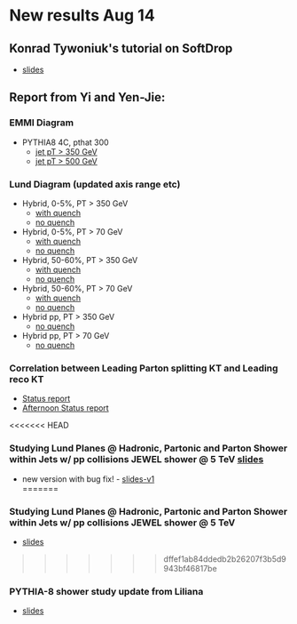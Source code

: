# New results Aug 14

## Konrad Tywoniuk's tutorial on SoftDrop
   * [slides](Aug14Files/EMMI2019_SoftDrop_KonradTywoniuk.pdf)

## Report from Yi and Yen-Jie:

### EMMI Diagram
   * PYTHIA8 4C, pthat 300
      * [jet pT > 350 GeV](Aug14Files/yi-yenjie/EMMI_Pythia8_Dijet_4C_UE_Pthat300_Jet350.pdf)
      * [jet pT > 500 GeV](Aug14Files/yi-yenjie/EMMI_Pythia8_Dijet_4C_UE_Pthat300_Jet500.pdf)
  
### Lund Diagram (updated axis range etc)
   * Hybrid, 0-5%, PT > 350 GeV
      * [with quench](Aug14Files/yi-yenjie/HybridLund_lhc_502_05_dijet_300_kappa0p404.pdf)
      * [no quench](Aug14Files/yi-yenjie/HybridLund_lhc_502_05_dijet_300_noquench.pdf)
   * Hybrid, 0-5%, PT > 70 GeV
      * [with quench](Aug14Files/yi-yenjie/HybridLund_lhc_502_05_dijet_50_kappa0p404.pdf)
      * [no quench](Aug14Files/yi-yenjie/HybridLund_lhc_502_05_dijet_50_noquench.pdf)
   * Hybrid, 50-60%, PT > 350 GeV
      * [with quench](Aug14Files/yi-yenjie/HybridLund_lhc_502_5060_dijet_300_kappa0p404.pdf)
      * [no quench](Aug14Files/yi-yenjie/HybridLund_lhc_502_5060_dijet_300_noquench.pdf)
   * Hybrid, 50-60%, PT > 70 GeV
      * [with quench](Aug14Files/yi-yenjie/HybridLund_lhc_502_5060_dijet_50_kappa0p404.pdf)
      * [no quench](Aug14Files/yi-yenjie/HybridLund_lhc_502_5060_dijet_50_noquench.pdf)
   * Hybrid pp, PT > 350 GeV
      * [no quench](Aug14Files/yi-yenjie/HybridLund_lhc_502_pp_dijet_300_noquench.pdf)
   * Hybrid pp, PT > 70 GeV
      * [no quench](Aug14Files/yi-yenjie/HybridLund_lhc_502_pp_dijet_50_noquench.pdf)

### Correlation between Leading Parton splitting KT and Leading reco KT
   * [Status report](Aug14Files/yi-yenjie/20190814-JetWorkshop-yenjie-v0.pdf)
   * [Afternoon Status report](Aug14Files/yi-yenjie/20190814-JetWorkshop-yenjie-afternoon-v0.pdf)

<<<<<<< HEAD
### Studying Lund Planes @ Hadronic, Partonic and Parton Shower within Jets w/ pp collisions JEWEL shower @ 5 TeV [slides](Aug14Files/funwithLund_showerComp_jewel_5TeV_raghav_v0.pdf)
   * new version with bug fix! - [slides-v1](Aug14Files/funwithLund_showerComp_jewel_5TeV_raghav_v1.pdf)  
=======
### Studying Lund Planes @ Hadronic, Partonic and Parton Shower within Jets w/ pp collisions JEWEL shower @ 5 TeV
   * [slides](Aug14Files/funwithLund_showerComp_jewel_5TeV_raghav_v0.pdf)
>>>>>>> dffef1ab84ddedb2b26207f3b5d9943bf46817be

### PYTHIA-8 shower study update from Liliana
   * [slides](Aug14Files/emmi_wednesday_morning.pdf)
